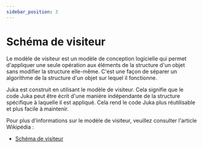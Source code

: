 ```yaml
---
sidebar_position: 3
---
```


# Schéma de visiteur

Le modèle de visiteur est un modèle de conception logicielle qui permet d'appliquer une seule opération aux éléments de la structure d'un objet sans modifier la structure elle-même. C'est une façon de séparer un algorithme de la structure d'un objet sur lequel il fonctionne.

Juka est construit en utilisant le modèle de visiteur. Cela signifie que le code Juka peut être écrit d'une manière indépendante de la structure spécifique à laquelle il est appliqué. Cela rend le code Juka plus réutilisable et plus facile à maintenir.

Pour plus d'informations sur le modèle de visiteur, veuillez consulter l'article Wikipédia :

* [Schéma de visiteur](https://en.wikipedia.org/wiki/Visitor_pattern)

